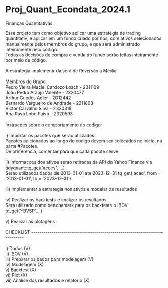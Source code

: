 # Proj_Quant_Econdata_2024.1
 Finanças Quantitativas.

 Esse projeto tem como objetivo aplicar uma estratégia de trading quantitativ, e aplicar em um fundo criado por nós, com ativos selecionados manualmente pelos membros do grupo, e que será administrado inteiramente pelo código. \
 Todas as decisões de compra e venda do fundo serão feitas inteiramente por meio de código. \
\
 A estratégia implementada será de Reversão a Média.\
\
 Membros do Grupo: \
 Pedro Vieira Maciel Cardozo Losch - 2311109\
 João Pedro Araújo Valente - 2320477\
 Arthur Guedes Adler - 2012442\
 Bernardo Vergueiro de Andrade - 2211803\
 Victor Carvalho Silva - 2320318\
 Ana Raya Lobo Paiva - 2320593\
 \
 Instrucoes sobre o comportamento do codigo:\
 \
 i) Importar os pacotes que serao utilizados.\
  Pacotes adicionados ao longo do codigo devem ser colocados no inicio, na parte #Pacotes.\
  De preferencia, comentar para que cada pacote serve\
 \
 ii) Informacoes dos ativos serao retiradas da API do Yahoo Finance via tidyquant::tq_get('acoes', ...)\
Serao utilizados dados de 2013-01-01 ate 2023-12-31 tq_get('acao', from = '2013-01-01', to = '2023-12-31')\
\
iii) Implementar a estrategia nos ativos e modelar os resultados\
\
iv) Realizar os backtests e analizar os resultados\
Sera utilizado como benchamark para os backtests o IBOV: tq_get('^BVSP',...)\
\
v) Realizar as plotagens\
\
CHECKLIST --------------------------------------------------------------------------\
\
i) Dados (V)\
ii) IBOV (V)\
iii) Preparar os dados para modelagem (V)\
iv) Modelagem (X)\
v) Backtest (X)\
vi) Plot (X)\
vii) Analise dos resultados e relatorio (X)
